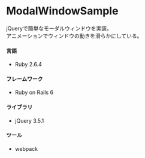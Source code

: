 # ModalWindowSample

jQueryで簡単なモーダルウィンドウを実装。  
アニメーションでウィンドウの動きを滑らかにしている。  

#### 言語

* Ruby 2.6.4

#### フレームワーク

* Ruby on Rails 6

#### ライブラリ

* jQuery 3.5.1


#### ツール

* webpack